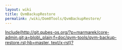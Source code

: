 ```yaml
---
layout: wiki
title: QvmBackupRestore
permalink: /wiki/Dom0Tools/QvmBackupRestore/
---
```


[Include(http://git.qubes-os.org/?p=marmarek/core-admin.git;a=blob\_plain;f=doc/qvm-tools/qvm-backup-restore.rst;hb=master, text/x-rst)?](/wiki/Dom0Tools/Include(http%3A/git.qubes-os.org?p=marmarek/core-admin.git;a=blob_plain;f=doc/qvm-tools/qvm-backup-restore.rst;hb=master,%20text/x-rst))
